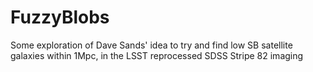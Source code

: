# FuzzyBlobs
Some exploration of Dave Sands' idea to try and find low SB satellite galaxies within 1Mpc, in the LSST reprocessed SDSS Stripe 82 imaging
